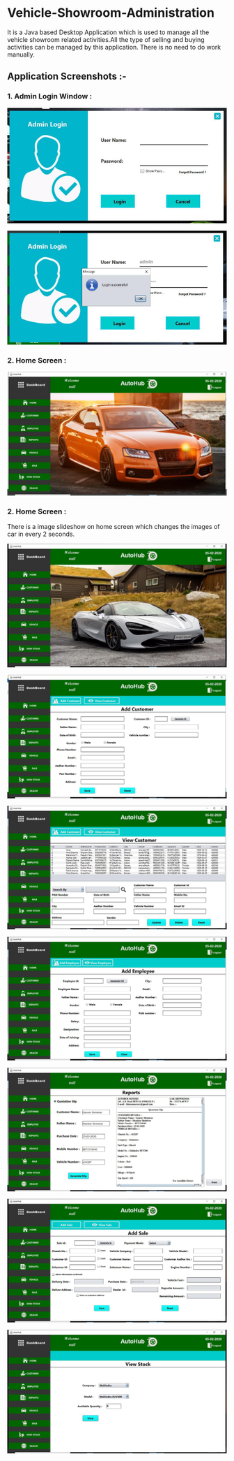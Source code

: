 # Vehicle-Showroom-Administration
It is a Java based Desktop Application which is used to manage all the vehicle showroom related activities.All the type of selling and buying activities can be managed by this application. There is no need to do work manually.

## Application Screenshots :-


### 1. Admin Login Window : 

![](img/1.png)


![](img/2.png)


### 2. Home Screen : 

![](img/3.png)

### 2. Home Screen : 

There is a image slideshow on home screen which changes the images of car in every 2 seconds.

![](img/4.png)


![](img/5.png)


![](img/6.png)


![](img/7.png)


![](img/8.png)


![](img/9.png)


![](img/10.png)



